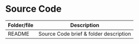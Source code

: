 # Source Code

| Folder/file        | Description      |
| ------------- |-------------|
| README       | Source Code brief & folder description |
